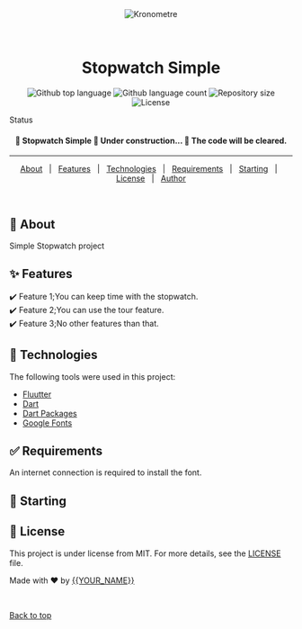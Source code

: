 <div align="center" id="top"> 
  <img src="./.github/app.gif" alt="Kronometre" />

  &#xa0;

  <!-- <a href="https://kronometre.netlify.app">Demo</a> -->
</div>

<h1 align="center">Stopwatch Simple</h1>

<p align="center">
  <img alt="Github top language" src="https://img.shields.io/github/languages/top/{{YOUR_GITHUB_USERNAME}}/kronometre?color=56BEB8">

  <img alt="Github language count" src="https://img.shields.io/github/languages/count/{{YOUR_GITHUB_USERNAME}}/kronometre?color=56BEB8">

  <img alt="Repository size" src="https://img.shields.io/github/repo-size/{{YOUR_GITHUB_USERNAME}}/kronometre?color=56BEB8">

  <img alt="License" src="https://img.shields.io/github/license/{{YOUR_GITHUB_USERNAME}}/kronometre?color=56BEB8">

  <!-- <img alt="Github issues" src="https://img.shields.io/github/issues/{{YOUR_GITHUB_USERNAME}}/kronometre?color=56BEB8" /> -->

  <!-- <img alt="Github forks" src="https://img.shields.io/github/forks/{{YOUR_GITHUB_USERNAME}}/kronometre?color=56BEB8" /> -->

  <!-- <img alt="Github stars" src="https://img.shields.io/github/stars/{{YOUR_GITHUB_USERNAME}}/kronometre?color=56BEB8" /> -->
</p>

Status

<h4 align="center"> 
	🚧  Stopwatch Simple 🚀 Under construction...  🚧
  The code will be cleared.
</h4> 

<hr>

<p align="center">
  <a href="#dart-about">About</a> &#xa0; | &#xa0; 
  <a href="#sparkles-features">Features</a> &#xa0; | &#xa0;
  <a href="#rocket-technologies">Technologies</a> &#xa0; | &#xa0;
  <a href="#white_check_mark-requirements">Requirements</a> &#xa0; | &#xa0;
  <a href="#checkered_flag-starting">Starting</a> &#xa0; | &#xa0;
  <a href="#memo-license">License</a> &#xa0; | &#xa0;
  <a href="https://github.com/{{YOUR_GITHUB_USERNAME}}" target="_blank">Author</a>
</p>

<br>

## :dart: About ##

Simple Stopwatch project

## :sparkles: Features ##

:heavy_check_mark: Feature 1;You can keep time with the stopwatch.\
:heavy_check_mark: Feature 2;You can use the tour feature.\
:heavy_check_mark: Feature 3;No other features than that.

## :rocket: Technologies ##

The following tools were used in this project:

- [Fluutter](https://flutter.dev)
- [Dart](https://dart.dev)
- [Dart Packages](https://pub.dev)
- [Google Fonts](https://fonts.google.com/)

## :white_check_mark: Requirements ##

An internet connection is required to install the font.

## :checkered_flag: Starting ##



## :memo: License ##

This project is under license from MIT. For more details, see the [LICENSE](LICENSE.md) file.


Made with :heart: by <a href="https://github.com/{{YOUR_GITHUB_USERNAME}}" target="_blank">{{YOUR_NAME}}</a>

&#xa0;

<a href="#top">Back to top</a>
